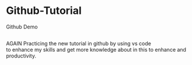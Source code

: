 # Github-Tutorial
Github Demo
## 
AGAIN Practicing the new tutorial in github by using vs code 
<br>
to enhance my skills and get more knowledge about in this to enhance and productivity.

